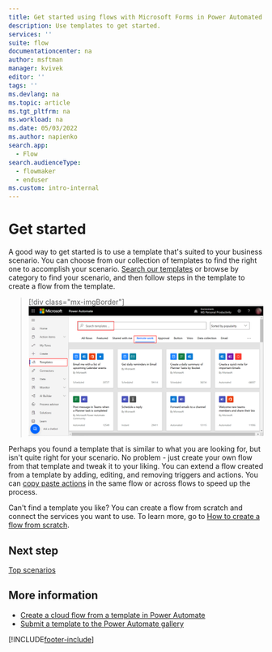 ```yaml
---
title: Get started using flows with Microsoft Forms in Power Automated | Microsoft Docs
description: Use templates to get started. 
services: ''
suite: flow
documentationcenter: na
author: msftman
manager: kvivek
editor: ''
tags: ''
ms.devlang: na
ms.topic: article
ms.tgt_pltfrm: na
ms.workload: na
ms.date: 05/03/2022
ms.author: napienko
search.app: 
  - Flow
search.audienceType: 
  - flowmaker
  - enduser
ms.custom: intro-internal
---
```


# Get started

A good way to get started is to use a template that's suited to your business scenario. You can choose from our collection of templates to find the right one to accomplish your scenario. [Search our templates](https://flow.microsoft.com/templates/) or browse by category to find your scenario, and then follow steps in the template to create a flow from the template.

> [!div class="mx-imgBorder"]
 > ![Screenshot of the templates screen.](..\media\forms\templates-screen.png "Search for a template")

Perhaps you found a template that is similar to what you are looking for, but isn't quite right for your scenario. No problem - just create your own flow from that template and tweak it to your liking. You can extend a flow created from a template by adding, editing, and removing triggers and actions. You can [copy paste actions](https://docs.microsoft.com/en-us/power-automate/multi-step-logic-flow#copy-and-paste-actions) in the same flow or across flows to speed up the process.

Can't find a template you like? You can create a flow from scratch and connect the services you want to use. To learn more, go to [How to create a flow from scratch](/power-automate/get-started-logic-flow).  

## Next step

[Top scenarios](popular-scenarios.md)

## More information

- [Create a cloud flow from a template in Power Automate](../get-started-logic-template.md)
- [Submit a template to the Power Automate gallery](../publish-a-template.md)

[!INCLUDE[footer-include](../includes/footer-banner.md)]
